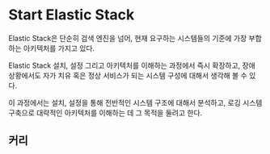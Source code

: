 # Start Elastic Stack


Elastic Stack은 단순히 검색 엔진을 넘어, 현재 요구하는 시스템들의 기준에 가장 부합하는 아키텍처를 가지고 있다. 

Elastic Stack 설치, 설정 그리고 아키텍처를 이해하는 과정에서 즉시 확장하고, 장애 상황에서도 자가 치유 혹은 정상 서비스가 되는 시스템 구성에 대해서 생각해 볼 수 있다.

이 과정에서는 설치, 설정을 통해 전반적인 시스템 구조에 대해서 분석하고, 로깅 시스템 구축으로 대략적인 아키텍처를 이해하는 데 그 목적을 둘려고 한다.  


## 커리
